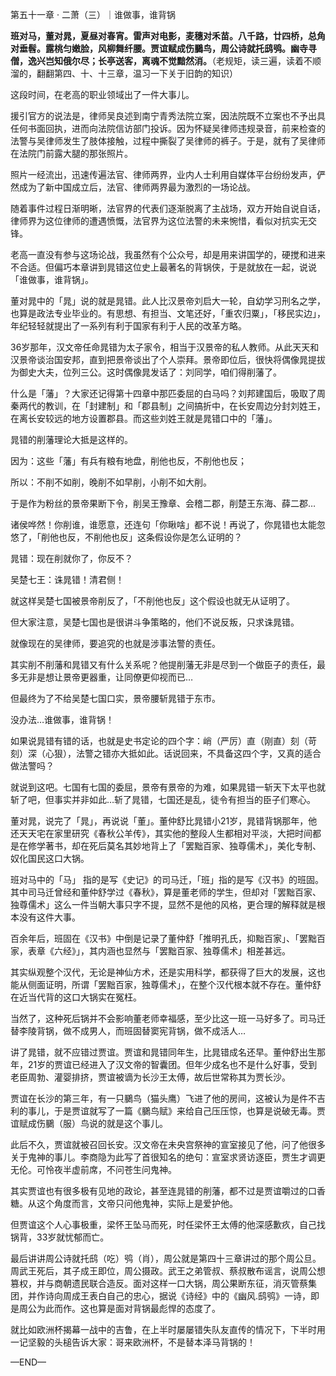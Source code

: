 第五十一章 · 二萧（三）｜谁做事，谁背锅

**班对马，董对晁，夏昼对春宵。雷声对电影，麦穗对禾苗。八千路，廿四桥，总角对垂髫。露桃匀嫩脸，风柳舞纤腰。贾谊赋成伤鵩鸟，周公诗就托鸱鸮。幽寺寻僧，逸兴岂知俄尔尽；长亭送客，离魂不觉黯然消。**（老规矩，读三遍，读着不顺溜的，翻翻第四、十、十三章，温习一下关于旧韵的知识）


这段时间，在老高的职业领域出了一件大事儿。


援引官方的说法是，律师吴良述到南宁青秀法院立案，因法院既不立案也不予出具任何书面回执，进而向法院信访部门投诉。因为怀疑吴律师违规录音，前来检查的法警与吴律师发生了肢体接触，过程中撕裂了吴律师的裤子。于是，就有了吴律师在法院门前露大腿的那张照片。


照片一经流出，迅速传遍法官、律师两界，业内人士利用自媒体平台纷纷发声，俨然成为了新中国成立后，法官、律师两界最为激烈的一场论战。


随着事件过程日渐明晰，法官界的代表们逐渐脱离了主战场，双方开始自说自话，律师界为这位律师的遭遇愤慨，法官界为这位法警的未来惋惜，看似对抗实无交锋。


老高一直没有参与这场论战，我虽然有个公众号，却是用来讲国学的，硬搅和进来不合适。但偏巧本章讲到晁错这位史上最著名的背锅侠，于是就放在一起，说说「谁做事，谁背锅」。


董对晁中的「晁」说的就是晁错。此人比汉景帝刘启大一轮，自幼学习刑名之学，也算是政法专业毕业的。有思想、有担当、文笔还好，「重农归粟」，「移民实边」，年纪轻轻就提出了一系列有利于国家有利于人民的改革方略。


36岁那年，汉文帝任命晁错为太子家令，相当于汉景帝的私人教师。从此天天和汉景帝谈治国安邦，直到把景帝谈出了个人崇拜。景帝即位后，很快将偶像晁提拔为御史大夫，位列三公。这时偶像晁发话了：刘同学，咱们得削藩了。


什么是「藩」？大家还记得第十四章中那匹委屈的白马吗？刘邦建国后，吸取了周秦两代的教训，在「封建制」和「郡县制」之间搞折中，在长安周边分封刘姓王，在离长安较远的地方设置郡县。而这些刘姓王就是晁错口中的「藩」。


晁错的削藩理论大抵是这样的。


因为：这些「藩」有兵有粮有地盘，削他也反，不削他也反；


所以：不削不如削，晚削不如早削，小削不如大削。


于是作为粉丝的景帝果断下令，削吴王豫章、会稽二郡，削楚王东海、薛二郡…


诸侯哗然！你削谁，谁愿意，还连句「你瞅啥」都不说！再说了，你晁错也太能忽悠了，「削他也反，不削他也反」这条假设你是怎么证明的？


晁错：现在削就你了，你反不？


吴楚七王：诛晁错！清君侧！


就这样吴楚七国被景帝削反了，「不削他也反」这个假设也就无从证明了。


但大家注意，吴楚七国也是很讲斗争策略的，他们不说反叛，只求诛晁错。


就像现在的吴律师，要追究的也就是涉事法警的责任。


其实削不削藩和晁错又有什么关系呢？他提削藩无非是尽到一个做臣子的责任，最多无非是想让景帝更器重，让同僚更仰视而已…


但最终为了不给吴楚七国口实，景帝腰斩晁错于东市。


没办法…谁做事，谁背锅！


如果说晁错有错的话，也就是史书定论的四个字：峭（严厉）直（刚直）刻（苛刻）深（心狠），法警之错亦大抵如此。话说回来，不具备这四个字，又真的适合做法警吗？


就说到这吧。七国有七国的委屈，景帝有景帝的为难，如果晁错一斩天下太平也就斩了吧，但事实并非如此…斩了晁错，七国还是乱，徒令有担当的臣子们寒心。


董对晁，说完了「晁」，再说说「董」。董仲舒比晁错小21岁，晁错背锅那年，他还天天宅在家里研究《春秋公羊传》，其实他的整段人生都相对平淡，大把时间都是在修学著书，却在死后莫名其妙地背上了「罢黜百家、独尊儒术」，美化专制、奴化国民这口大锅。


班对马中的「马」 指的是写《史记》的司马迁，「班」指的是写《汉书》的班固。其中司马迁曾经和董仲舒学过《春秋》，算是董老师的学生，但却对「罢黜百家、独尊儒术」这么一件当朝大事只字不提，显然不是他的风格，更合理的解释就是根本没有这件大事。


百余年后，班固在《汉书》中倒是记录了董仲舒「推明孔氏，抑黜百家」、「罢黜百家，表章《六经》」，其内涵也显然与「罢黜百家、独尊儒术」相差甚远。


其实纵观整个汉代，无论是神仙方术，还是实用科学，都获得了巨大的发展，这也能从侧面证明，所谓「罢黜百家，独尊儒术」，在整个汉代根本就不存在。董仲舒在近当代背的这口大锅实在冤枉。


当然了，这种死后锅并不会影响董老师幸福感，至少比这一班一马好多了。司马迁替李陵背锅，做不成男人，而班固替窦宪背锅，做不成活人…


讲了晁错，就不应错过贾谊。贾谊和晁错同年生，比晁错成名还早。董仲舒出生那年，21岁的贾谊已经进入了汉文帝的智囊团。但年少成名也不是什么好事，受到老臣周勃、灌婴排挤，贾谊被谪为长沙王太傅，故后世常称其为贾长沙。


贾谊在长沙的第三年，有一只鵩鸟（猫头鹰）飞进了他的房间，这被认为是件不吉利的事儿，于是贾谊就写了一篇《鵩鸟赋》来给自己压压惊，也算是说破无毒。贾谊赋成伤鵩（服）鸟说的就是这个事儿。


此后不久，贾谊就被召回长安。汉文帝在未央宫祭神的宣室接见了他，问了他很多关于鬼神的事儿。李商隐为此写了首很知名的绝句：宣室求贤访逐臣，贾生才调更无伦。可怜夜半虚前席，不问苍生问鬼神。


其实贾谊也有很多极有见地的政论，甚至连晁错的削藩，都不过是贾谊嚼过的口香糖。从这个角度而言，文帝只问他鬼神，实际上是爱护他。


但贾谊这个人心事极重，梁怀王坠马而死，时任梁怀王太傅的他深感歉疚，自己找锅背，33岁就忧郁而亡。


最后讲讲周公诗就托鸱（吃）鸮（肖），周公就是第四十三章讲过的那个周公旦。周武王死后，其子成王即位，周公摄政。武王之弟管叔、蔡叔散布谣言，说周公想篡权，并与商朝遗民联合造反。面对这样一口大锅，周公果断东征，消灭管蔡集团，并作诗向周成王表白自己的忠心，据说《诗经》中的《幽风.鸱鸮》一诗，即是周公为此而作。这也算是面对背锅最彪悍的态度了。


就比如欧洲杯揭幕一战中的吉鲁，在上半时屡屡错失队友直传的情况下，下半时用一记坚毅的头槌告诉大家：哥来欧洲杯，不是替本泽马背锅的！

—END—
